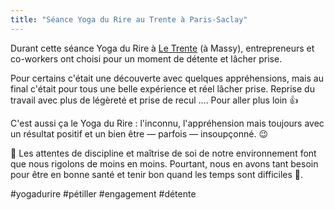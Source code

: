 ```yaml
---
title: "Séance Yoga du Rire au Trente à Paris-Saclay"
---
```


Durant cette séance Yoga du Rire à [Le Trente](https://www.facebook.com/LeTrenteParisSaclay/) (à Massy), entrepreneurs et co-workers ont choisi pour un moment de détente et lâcher prise.

Pour certains c'était une découverte avec quelques appréhensions, mais au final c'était pour tous une belle expérience et réel lâcher prise. Reprise du travail avec plus de légèreté et prise de recul .... Pour aller plus loin 👍

C'est aussi ça le Yoga du Rire : l'inconnu, l'appréhension mais toujours avec un résultat positif et un bien être — parfois — insoupçonné. 😉

🔎 Les attentes de discipline et maîtrise de soi de notre environnement font que nous rigolons de moins en moins. Pourtant, nous en avons tant besoin pour être en bonne santé et tenir bon quand les temps sont difficiles 🤩.

#yogadurire #pétiller #engagement #détente
